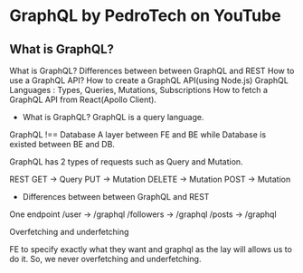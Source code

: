 # GraphQL by PedroTech on YouTube

## What is GraphQL?

What is GraphQL?
Differences between between GraphQL and REST
How to use a GraphQL API?
How to create a GraphQL API(using Node.js)
GraphQL Languages : Types, Queries, Mutations, Subscriptions
How to fetch a GraphQL API from React(Apollo Client).

- What is GraphQL?
  GraphQL is a query language.

GraphQL !== Database
A layer between FE and BE while Database is existed between BE and DB.

GraphQL has 2 types of requests such as Query and Mutation.

REST
GET -> Query
PUT -> Mutation
DELETE -> Mutation
POST -> Mutation

- Differences between between GraphQL and REST

One endpoint
  /user -> /graphql
  /followers -> /graphql
  /posts -> /graphql

Overfetching and underfetching

FE to specify exactly what they want and graphql as the lay will allows us to do it. So, we never overfetching and underfetching.